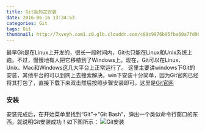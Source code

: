 ```yaml
---
title: Git系列之安装
date: 2016-06-16 13:34:53
categories: Git
tags: Git
thumbnail: http://7xveyh.com1.z0.glb.clouddn.com/c89c9976b95fba60a7fd98fb574b9361.png
---
```

最早Git是在Linux上开发的，很长一段时间内，Git也只能在Linux和Unix系统上跑。不过，慢慢地有人把它移植到了Windows上。<!--more-->现在，Git可以在Linux、Unix、Mac和Windows这几大平台上正常运行了。
这里主要讲windows下Git的安装，其他平台的可以到网上去搜索解决。win下安装十分简单，因为Git官网已经将其打包了，直接下载下来双击然后按照步骤安装即可。这里是[Git官网](https://git-scm.com/download)

### 安装
安装完成后，在开始菜单里找到“Git”->“Git Bash”，弹出一个类似命令行窗口的东西，就说明Git安装成功！如下图所示：
![Git安装](http://7xveyh.com1.z0.glb.clouddn.com/GitSetup.png)
